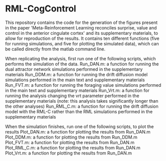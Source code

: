 # RML-CogControl

This repository contains the code for the generation of the figures present in the paper 'Meta-Reinforcement Learning reconciles surprise, value and control in the anterior cingulate cortex' and its supplementary materials, to allow for reproduction of the results. It contains ten different functions (five for running simulations, and five for plotting the simulated data), which can be called directly from the matlab command line.

When replicating the analysis, first run one of the following scripts, which performs the simulation of the data.
Run_DAN.m: a function for running the dual attractor network simulations performed in the supplementary materials
Run_DDM.m: a function for running the drift diffusion model simulations performed in the main text and supplementary materials
Run_FVT.m: a function for running the foraging value simulations performed in the main text and supplementary materials
Run_Vrt.m: a function for running the analysis changing the vrt parameter performed in the supplementary materials (note: this analysis takes significantly longer than the other analyses)
Run_RML_C.m: a function for running the drift diffusion model with the RML-C rather than the RML simulations performed in the supplementary materials

When the simulation finishes, run one of the following scripts, to plot the results
Plot_DAN.m: a function for plotting the results from Run_DAN.m
Plot_DDM.m: a function for plotting the results from Run_DDM.m
Plot_FVT.m: a function for plotting the results from Run_DAN.m
Plot_RML_C.m: a function for plotting the results from Run_DAN.m
Plot_Vrt.m: a function for plotting the results from Run_DAN.m
